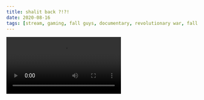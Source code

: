 ```yaml
---
title: shalit back ?!?!
date: 2020-08-16
tags: [stream, gaming, fall guys, documentary, revolutionary war, fall guys, pizza, risk of rain 2]
---
```

<video class="js-player" playsinline controls>
  <source src="https://archive.org/download/shalit_archive/shalit%20back%20%21%21-v712351906.mp4" type="video/mp4">
</video>
